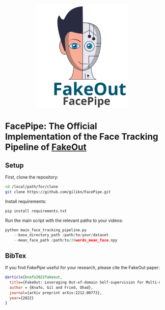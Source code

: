 <div align="center">
<img src="images/facepipe_logo.svg" alt="logo" width=300></img>
</div>

<!-- # FakeOut -->
# FacePipe: The Official Implementation of the Face Tracking Pipeline of [FakeOut](https://github.com/gilikn/FakeOut)

## Setup
First, clone the repository:
```bash
cd /local/path/for/clone
git clone https://github.com/gilikn/FacePipe.git
```
Install requirements:
```bash
pip install requirements.txt
```
Run the main script with the relevant paths to your videos:
```python
python main_face_tracking_pipeline.py 
    --base_directory_path /path/to/your/dataset 
    --mean_face_path /path/to/20words_mean_face.npy
```

## BibTex
If you find <i>FakePipe</i> useful for your research, please cite the FakeOut paper:
```bib
@article{knafo2022fakeout,
  title={FakeOut: Leveraging Out-of-domain Self-supervision for Multi-modal Video Deepfake Detection},
  author = {Knafo, Gil and Fried, Ohad},
  journal={arXiv preprint arXiv:2212.00773},
  year={2022}
}
```
